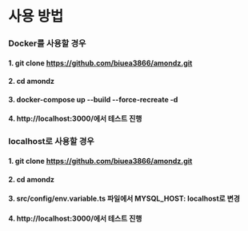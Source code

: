 # 사용 방법

###  Docker를 사용할 경우
#### 1. git clone https://github.com/biuea3866/amondz.git
#### 2. cd amondz
#### 3. docker-compose up --build --force-recreate -d 
#### 4. http://localhost:3000/에서 테스트 진행

###  localhost로 사용할 경우
#### 1. git clone https://github.com/biuea3866/amondz.git
#### 2. cd amondz
#### 3. src/config/env.variable.ts 파일에서 MYSQL_HOST: localhost로 변경 
#### 4. http://localhost:3000/에서 테스트 진행